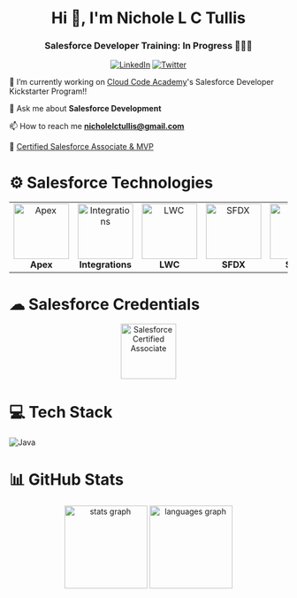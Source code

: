 <h1 align="center">Hi 👋, I'm Nichole L C Tullis</h1>
<h3 align="center"> Salesforce Developer Training: In Progress 👩🏿‍💻</h3>

<div align="center">

[![LinkedIn](https://img.shields.io/badge/LinkedIn-%230077B5.svg?logo=linkedin&logoColor=white)](https://linkedin.com/in/nicholelctullis) 
[![Twitter](https://img.shields.io/badge/Twitter-%231DA1F2.svg?logo=Twitter&logoColor=white)](https://twitter.com/NicholeTullis_popei8492) 


</div>

🔭 I’m currently working on [Cloud Code Academy](https://cloudcodeacademy.com)'s Salesforce Developer Kickstarter Program!!

💬 Ask me about **Salesforce Development**

📫 How to reach me **nicholelctullis@gmail.com**

🏅 [Certified Salesforce Associate & MVP](https://trailblazer.me/id/nicholelctullis)

# ⚙ Salesforce Technologies
<table width="100%" style="border:0px;">
  <tr style="border:0px;" >
    <td align="center" style="border:0px;">
        <img src="https://res.cloudinary.com/hy4kyit2a/f_auto,fl_lossy,q_70/learn/modules/apex_database/fab27840d343cc13934e9cf1f4a41dbc_badge.png" alt="Apex" style="width: 100px;"/>
        <br>
        <b>Apex</b>
    </td>
    <td align="center" style="border:0px;"><img src="https://res.cloudinary.com/hy4kyit2a/f_auto,fl_lossy,q_70/learn/modules/apex_integration_services/06d0e8f1f5b59f14d070f0f6e86dc5bd_badge.png" alt="Integrations" style="width: 100px;"/><br><b>Integrations</b></td>
    <td align="center" style="border:0px;"><img src="https://res.cloudinary.com/hy4kyit2a/f_auto,fl_lossy,q_70/learn/modules/lightning-web-components-basics/5cec7279d13ac36ab5ddbffae3035337_badge.png" alt="LWC" style="width: 100px;"/><br><b>LWC</b></td>
    <td align="center" style="border:0px;"><img src="https://res.cloudinary.com/hy4kyit2a/f_auto,fl_lossy,q_70/learn/projects/quickstart-vscode-salesforce/a884f9ae6802649bf19065787ec0bb29_badge.png" alt="SFDX" style="width: 100px;"/><br><b>SFDX</b></td>
    <td align="center" style="border:0px;"><img src="https://res.cloudinary.com/hy4kyit2a/f_auto,fl_lossy,q_70/learn/modules/soql-for-admins/04607670444dbbe5aac7e77bc03c4fd1_badge.png" alt="SOQL" style="width: 100px;"/><br><b>SOQL</b></td>
    <td align="center" style="border:0px;"><img src="https://developer.salesforce.com/resource/images/trailhead/badges/modules/trailhead_module_performance-troubleshooting-in-lwc.png" alt="Testing" style="width: 100px;"/><br><b>Testing</b></td>
  </tr>
</table>

# ☁ Salesforce Credentials

<div align="center">
  <img src="https://drm.file.force.com/servlet/servlet.ImageServer?id=0153k00000A5Mty&oid=00DF0000000gZsu&lastMod=1617268288000" height="100" alt="Salesforce Certified Associate"/>  
</div>

# 💻 Tech Stack
![Java](https://img.shields.io/badge/java-%23ED8B00.svg?style=for-the-badge&logo=java&logoColor=white) 
</div>

# 📊 GitHub Stats
<div align="center">
  <img src="https://github-readme-stats.vercel.app/api?username=cyberdog1776&hide_title=false&hide_rank=true&show_icons=true&include_all_commits=true&count_private=true&disable_animations=false&theme=dracula&locale=en&hide_border=false" height="150" alt="stats graph"  />
  <img src="https://github-readme-stats.vercel.app/api/top-langs?username=cyberdog1776&locale=en&hide_title=false&layout=compact&card_width=320&langs_count=5&theme=dracula&hide_border=false" height="150" alt="languages graph"  />
</div>
